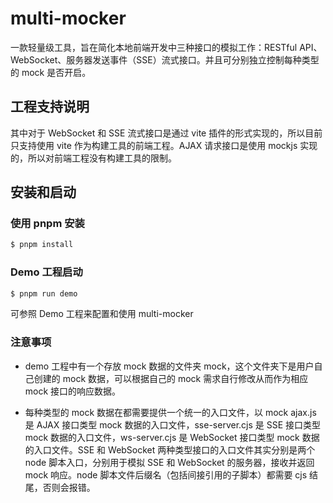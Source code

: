 # multi-mocker

一款轻量级工具，旨在简化本地前端开发中三种接口的模拟工作：RESTful API、WebSocket、服务器发送事件（SSE）流式接口。并且可分别独立控制每种类型的 mock 是否开启。

## 工程支持说明

其中对于 WebSocket 和 SSE 流式接口是通过 vite 插件的形式实现的，所以目前只支持使用 vite 作为构建工具的前端工程。AJAX 请求接口是使用 mockjs 实现的，所以对前端工程没有构建工具的限制。

## 安装和启动

### 使用 pnpm 安装

```bash
$ pnpm install
```

### Demo 工程启动

```bash
$ pnpm run demo
```

可参照 Demo 工程来配置和使用 multi-mocker

### 注意事项

- demo 工程中有一个存放 mock 数据的文件夹 mock，这个文件夹下是用户自己创建的 mock 数据，可以根据自己的 mock 需求自行修改从而作为相应 mock 接口的响应数据。

- 每种类型的 mock 数据在都需要提供一个统一的入口文件，以 mock ajax.js 是 AJAX 接口类型 mock 数据的入口文件，sse-server.cjs 是 SSE 接口类型 mock 数据的入口文件，ws-server.cjs 是 WebSocket 接口类型 mock 数据的入口文件。SSE 和 WebSocket 两种类型接口的入口文件其实分别是两个 node 脚本入口，分别用于模拟 SSE 和 WebSocket 的服务器，接收并返回 mock 响应。node 脚本文件后缀名（包括间接引用的子脚本）都需要 cjs 结尾，否则会报错。
